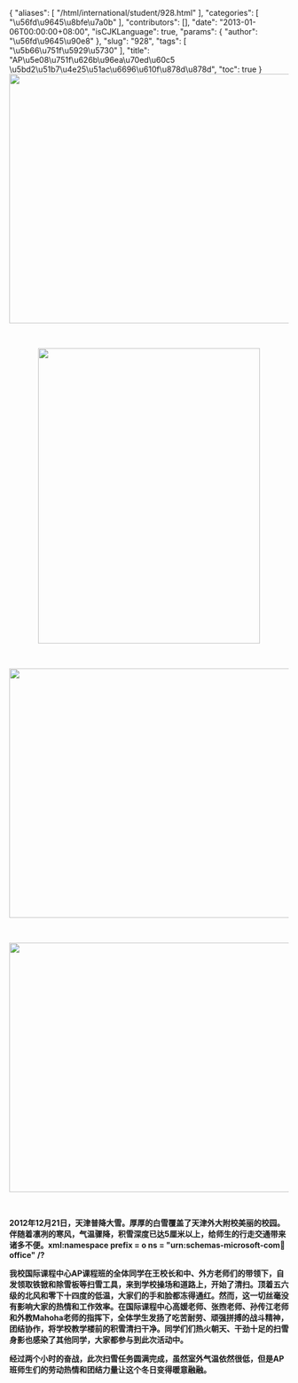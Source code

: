 {
    "aliases": [
        "/html/international/student/928.html"
    ],
    "categories": [
        "\u56fd\u9645\u8bfe\u7a0b"
    ],
    "contributors": [],
    "date": "2013-01-06T00:00:00+08:00",
    "isCJKLanguage": true,
    "params": {
        "author": "\u56fd\u9645\u90e8"
    },
    "slug": "928",
    "tags": [
        "\u5b66\u751f\u5929\u5730"
    ],
    "title": "AP\u5e08\u751f\u626b\u96ea\u70ed\u60c5 \u5bd2\u51b7\u4e25\u51ac\u6696\u610f\u878d\u878d",
    "toc": true
}
**<img
    src="https://cdn.tfls.online/mirror/full/d5d2f367329153d7cddd18e38dac2f33721a8911.jpg"
    style="display:block;margin-left:auto;margin-right:auto;"
    decoding="async"
    fetchpriority="auto"
    loading="lazy"
    height="450"
    width="600"
/>**

 

**<img
    src="https://cdn.tfls.online/mirror/full/47955edc224a26e4d1fec8b220468c8101d582dc.jpg"
    style="display:block;margin-left:auto;margin-right:auto;"
    decoding="async"
    fetchpriority="auto"
    loading="lazy"
    height="533"
    width="400"
/>**

 

**<img
    src="https://cdn.tfls.online/mirror/full/3577a089f14016e391421eeed532de6137d2ab29.jpg"
    style="display:block;margin-left:auto;margin-right:auto;"
    decoding="async"
    fetchpriority="auto"
    loading="lazy"
    height="450"
    width="600"
/>**

 

**<img
    src="https://cdn.tfls.online/mirror/full/fda3f8ca60bfad6b3a8ffd9de38ba3eeaa523486.jpg"
    style="display:block;margin-left:auto;margin-right:auto;"
    decoding="async"
    fetchpriority="auto"
    loading="lazy"
    height="450"
    width="600"
/>**

 

**2012年12月21日，天津普降大雪。厚厚的白雪覆盖了天津外大附校美丽的校园。伴随着凛冽的寒风，气温骤降，积雪深度已达5厘米以上，给师生的行走交通带来诸多不便。xml:namespace prefix = o ns = "urn:schemas-microsoft-com:office:office" /?**

**我校国际课程中心AP课程班的全体同学在王校长和中、外方老师们的带领下，自发领取铁锨和除雪板等扫雪工具，来到学校操场和道路上，开始了清扫。顶着五六级的北风和零下十四度的低温，大家们的手和脸都冻得通红。然而，这一切丝毫没有影响大家的热情和工作效率。在国际课程中心高媛老师、张煦老师、孙传江老师和外教Mahoha老师的指挥下，全体学生发扬了吃苦耐劳、顽强拼搏的战斗精神，团结协作，将学校教学楼前的积雪清扫干净。同学们们热火朝天、干劲十足的扫雪身影也感染了其他同学，大家都参与到此次活动中。**

**经过两个小时的奋战，此次扫雪任务圆满完成，虽然室外气温依然很低，但是AP班师生们的劳动热情和团结力量让这个冬日变得暖意融融。**


